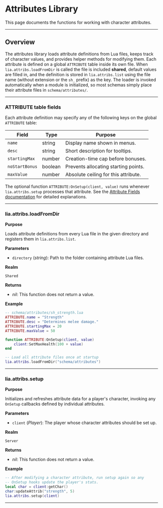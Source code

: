 # Attributes Library

This page documents the functions for working with character attributes.

---

## Overview

The attributes library loads attribute definitions from Lua files, keeps track of character values, and provides helper methods for modifying them. Each attribute is defined on a global `ATTRIBUTE` table inside its own file. When `lia.attribs.loadFromDir` is called the file is included **shared**, default values are filled in, and the definition is stored in `lia.attribs.list` using the file name (without extension or the `sh_` prefix) as the key. The loader is invoked automatically when a module is initialized, so most schemas simply place their attribute files in `schema/attributes/`.

---

### ATTRIBUTE table fields

Each attribute definition may specify any of the following keys on the global `ATTRIBUTE` table:

| Field          | Type    | Purpose                              |
| -------------- | ------- | ------------------------------------ |
| `name`         | string  | Display name shown in menus.         |
| `desc`         | string  | Short description for tooltips.      |
| `startingMax`  | number  | Creation-time cap before bonuses.    |
| `noStartBonus` | boolean | Prevents allocating starting points. |
| `maxValue`     | number  | Absolute ceiling for this attribute. |

The optional function `ATTRIBUTE:OnSetup(client, value)` runs whenever `lia.attribs.setup` processes that attribute. See the [Attribute Fields documentation](../definitions/attribute.md) for detailed explanations.

---

### lia.attribs.loadFromDir

**Purpose**

Loads attribute definitions from every Lua file in the given directory and registers them in `lia.attribs.list`.

**Parameters**

* `directory` (*string*): Path to the folder containing attribute Lua files.

**Realm**

`Shared`

**Returns**

* *nil*: This function does not return a value.

**Example**

```lua
-- schema/attributes/sh_strength.lua
ATTRIBUTE.name = "Strength"
ATTRIBUTE.desc = "Determines melee damage."
ATTRIBUTE.startingMax = 20
ATTRIBUTE.maxValue = 50

function ATTRIBUTE:OnSetup(client, value)
    client:SetMaxHealth(100 + value)
end

-- Load all attribute files once at startup
lia.attribs.loadFromDir("schema/attributes")
```

---

### lia.attribs.setup

**Purpose**

Initializes and refreshes attribute data for a player's character, invoking any `OnSetup` callbacks defined by individual attributes.

**Parameters**

* `client` (*Player*): The player whose character attributes should be set up.

**Realm**

`Server`

**Returns**

* *nil*: This function does not return a value.

**Example**

```lua
-- After modifying a character attribute, run setup again so any
-- OnSetup hooks update the player's stats.
local char = client:getChar()
char:updateAttrib("strength", 5)
lia.attribs.setup(client)
```

---